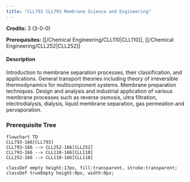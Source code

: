 ```yaml
---
title: "CLL793 CLL793 Membrane Science and Engineering"
---
```

**Credits:** 3 (3-0-0)

**Prerequisites:** [[/Chemical Engineering/CLL110|CLL110]], [[/Chemical Engineering/CLL252|CLL252]]

#### Description
Introduction to membrane separation processes, their classification, and applications. General transport theories including theory of irreversible thermodynamics for multicomponent systems. Membrane preparation techniques. Design and analysis and industrial application of various membrane processes such as reverse osmosis, ultra filtration, electrodialysis, dialysis, liquid membrane separation, gas permeation and pervaporation.

### Prerequisite Tree

```mermaid
flowchart TD
CLL793-166[CLL793]
CLL793-166 --> CLL252-166[CLL252]
CLL793-166 --> CLL110-166[CLL110]
CLL252-166 --> CLL110-166[CLL110]

classDef empty height:17px, fill:transparent, stroke:transparent;
classDef trueEmpty height:0px, width:0px;
```
